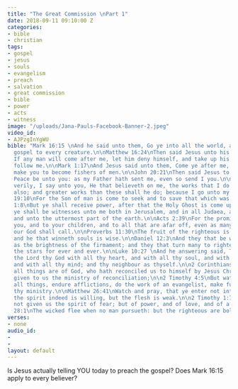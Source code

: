 ```yaml
---
title: "The Great Commission \nPart 1"
date: 2018-09-11 09:10:00 Z
categories:
- bible
- christian
tags:
- gospel
- jesus
- souls
- evangelism
- preach
- salvation
- great commission
- bible
- power
- acts
- witness
image: "/uploads/Jana-Pauls-Facebook-Banner-2.jpeg"
video_id:
- AJPzgInYgWU
bible: "Mark 16:15 \nAnd he said unto them, Go ye into all the world, and preach the
  gospel to every creature.\n\nMatthew 16:24\nThen said Jesus unto his disciples,
  If any man will come after me, let him deny himself, and take up his cross, and
  follow me.\n\nMark 1:17\nAnd Jesus said unto them, Come ye after me, and I will
  make you to become fishers of men.\n\nJohn 20:21\nThen said Jesus to them again,
  Peace be unto you: as my Father hath sent me, even so send I you.\n\nJohn 14:12\nVerily,
  verily, I say unto you, He that believeth on me, the works that I do shall he do
  also; and greater works than these shall he do; because I go unto my Father.\n\nLuke
  19:10\nFor the Son of man is come to seek and to save that which was lost.\n\nActs
  1:8\nBut ye shall receive power, after that the Holy Ghost is come upon you: and
  ye shall be witnesses unto me both in Jerusalem, and in all Judaea, and in Samaria,
  and unto the uttermost part of the earth.\n\nActs 2:39\nFor the promise is unto
  you, and to your children, and to all that are afar off, even as many as the Lord
  our God shall call.\n\nProverbs 11:30\nThe fruit of the righteous is a tree of life;
  and he that winneth souls is wise.\n\nDaniel 12:3\nAnd they that be wise shall shine
  as the brightness of the firmament; and they that turn many to righteousness as
  the stars for ever and ever.\n\nLuke 10:27 \nAnd he answering said, Thou shalt love
  the Lord thy God with all thy heart, and with all thy soul, and with all thy strength,
  and with all thy mind; and thy neighbour as thyself.\n\n2 Corinthians 5:18\nAnd
  all things are of God, who hath reconciled us to himself by Jesus Christ, and hath
  given to us the ministry of reconciliation;\n\n2 Timothy 4:5\nBut watch thou in
  all things, endure afflictions, do the work of an evangelist, make full proof of
  thy ministry.\n\nMatthew 26:41\nWatch and pray, that ye enter not into temptation:
  the spirit indeed is willing, but the flesh is weak.\n\n2 Timothy 1:7\nFor God hath
  not given us the spirit of fear; but of power, and of love, and of a sound mind.\n\nProverbs
  28:1\nThe wicked flee when no man pursueth: but the righteous are bold as a lion."
verses:
- none
audio_id:
- 
- 
layout: default
---
```


Is Jesus actually telling YOU today to preach the gospel? Does Mark 16:15 apply to every believer?

